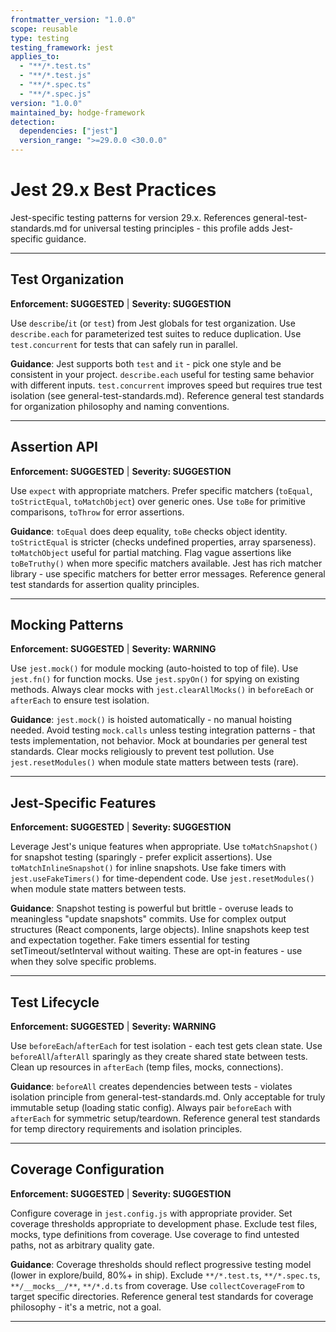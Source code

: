 ```yaml
---
frontmatter_version: "1.0.0"
scope: reusable
type: testing
testing_framework: jest
applies_to:
  - "**/*.test.ts"
  - "**/*.test.js"
  - "**/*.spec.ts"
  - "**/*.spec.js"
version: "1.0.0"
maintained_by: hodge-framework
detection:
  dependencies: ["jest"]
  version_range: ">=29.0.0 <30.0.0"
---
```


# Jest 29.x Best Practices

Jest-specific testing patterns for version 29.x. References general-test-standards.md for universal testing principles - this profile adds Jest-specific guidance.

---

## Test Organization
**Enforcement: SUGGESTED** | **Severity: SUGGESTION**

Use `describe`/`it` (or `test`) from Jest globals for test organization. Use `describe.each` for parameterized test suites to reduce duplication. Use `test.concurrent` for tests that can safely run in parallel.

**Guidance**: Jest supports both `test` and `it` - pick one style and be consistent in your project. `describe.each` useful for testing same behavior with different inputs. `test.concurrent` improves speed but requires true test isolation (see general-test-standards.md). Reference general test standards for organization philosophy and naming conventions.

---

## Assertion API
**Enforcement: SUGGESTED** | **Severity: SUGGESTION**

Use `expect` with appropriate matchers. Prefer specific matchers (`toEqual`, `toStrictEqual`, `toMatchObject`) over generic ones. Use `toBe` for primitive comparisons, `toThrow` for error assertions.

**Guidance**: `toEqual` does deep equality, `toBe` checks object identity. `toStrictEqual` is stricter (checks undefined properties, array sparseness). `toMatchObject` useful for partial matching. Flag vague assertions like `toBeTruthy()` when more specific matchers available. Jest has rich matcher library - use specific matchers for better error messages. Reference general test standards for assertion quality principles.

---

## Mocking Patterns
**Enforcement: SUGGESTED** | **Severity: WARNING**

Use `jest.mock()` for module mocking (auto-hoisted to top of file). Use `jest.fn()` for function mocks. Use `jest.spyOn()` for spying on existing methods. Always clear mocks with `jest.clearAllMocks()` in `beforeEach` or `afterEach` to ensure test isolation.

**Guidance**: `jest.mock()` is hoisted automatically - no manual hoisting needed. Avoid testing `mock.calls` unless testing integration patterns - that tests implementation, not behavior. Mock at boundaries per general test standards. Clear mocks religiously to prevent test pollution. Use `jest.resetModules()` when module state matters between tests (rare).

---

## Jest-Specific Features
**Enforcement: SUGGESTED** | **Severity: SUGGESTION**

Leverage Jest's unique features when appropriate. Use `toMatchSnapshot()` for snapshot testing (sparingly - prefer explicit assertions). Use `toMatchInlineSnapshot()` for inline snapshots. Use fake timers with `jest.useFakeTimers()` for time-dependent code. Use `jest.resetModules()` when module state matters between tests.

**Guidance**: Snapshot testing is powerful but brittle - overuse leads to meaningless "update snapshots" commits. Use for complex output structures (React components, large objects). Inline snapshots keep test and expectation together. Fake timers essential for testing setTimeout/setInterval without waiting. These are opt-in features - use when they solve specific problems.

---

## Test Lifecycle
**Enforcement: SUGGESTED** | **Severity: WARNING**

Use `beforeEach`/`afterEach` for test isolation - each test gets clean state. Use `beforeAll`/`afterAll` sparingly as they create shared state between tests. Clean up resources in `afterEach` (temp files, mocks, connections).

**Guidance**: `beforeAll` creates dependencies between tests - violates isolation principle from general-test-standards.md. Only acceptable for truly immutable setup (loading static config). Always pair `beforeEach` with `afterEach` for symmetric setup/teardown. Reference general test standards for temp directory requirements and isolation principles.

---

## Coverage Configuration
**Enforcement: SUGGESTED** | **Severity: SUGGESTION**

Configure coverage in `jest.config.js` with appropriate provider. Set coverage thresholds appropriate to development phase. Exclude test files, mocks, type definitions from coverage. Use coverage to find untested paths, not as arbitrary quality gate.

**Guidance**: Coverage thresholds should reflect progressive testing model (lower in explore/build, 80%+ in ship). Exclude `**/*.test.ts`, `**/*.spec.ts`, `**/__mocks__/**`, `**/*.d.ts` from coverage. Use `collectCoverageFrom` to target specific directories. Reference general test standards for coverage philosophy - it's a metric, not a goal.

---
